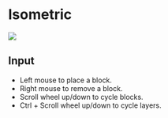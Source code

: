 # Isometric

![](/res/image/Isometric.gif)

## Input
- Left mouse to place a block.
- Right mouse to remove a block.
- Scroll wheel up/down to cycle blocks.
- Ctrl + Scroll wheel up/down to cycle layers.
